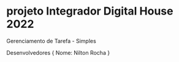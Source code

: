 # projeto Integrador Digital House 2022

Gerenciamento de Tarefa - Simples

Desenvolvedores {
  Nome: Nilton Rocha
}
